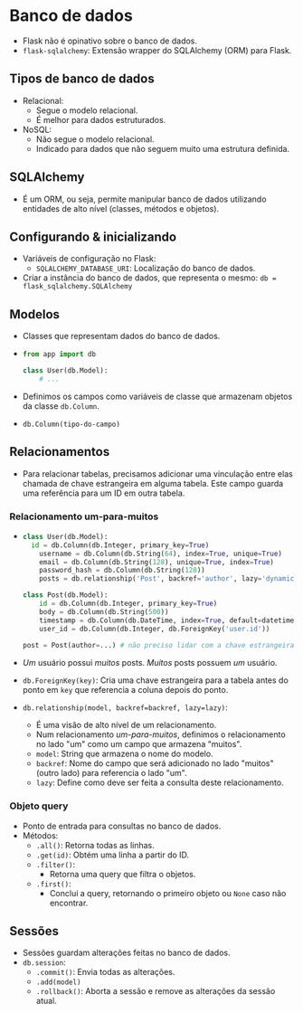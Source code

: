 # Banco de dados

- Flask não é opinativo sobre o banco de dados.
- `flask-sqlalchemy`: Extensão wrapper do SQLAlchemy (ORM) para Flask.

## Tipos de banco de dados

- Relacional:
  - Segue o modelo relacional.
  - É melhor para dados estruturados.
- NoSQL:
  - Não segue o modelo relacional.
  - Indicado para dados que não seguem muito uma estrutura definida.

## SQLAlchemy

- É um ORM, ou seja, permite manipular banco de dados utilizando entidades de alto nível (classes, métodos e objetos).

## Configurando & inicializando

- Variáveis de configuração no Flask:
  - `SQLALCHEMY_DATABASE_URI`: Localização do banco de dados.
- Criar a instância do banco de dados, que representa o mesmo: `db = flask_sqlalchemy.SQLAlchemy`

## Modelos

- Classes que representam dados do banco de dados.

- ```python
  from app import db
  
  class User(db.Model):
      # ...
  ```

- Definimos os campos como variáveis de classe que armazenam objetos da classe `db.Column`.

- `db.Column(tipo-do-campo)`

## Relacionamentos

- Para relacionar tabelas, precisamos adicionar uma vinculação entre elas chamada de chave estrangeira em alguma tabela. Este campo guarda uma referência para um ID em outra tabela.

### Relacionamento um-para-muitos

- ```python
  class User(db.Model):
  	id = db.Column(db.Integer, primary_key=True)
      username = db.Column(db.String(64), index=True, unique=True)
      email = db.Column(db.String(128), unique=True, index=True)
      password_hash = db.Column(db.String(128))
      posts = db.relationship('Post', backref='author', lazy='dynamic')
  
  class Post(db.Model):
      id = db.Column(db.Integer, primary_key=True)
      body = db.Column(db.String(500))
      timestamp = db.Column(db.DateTime, index=True, default=datetime.utcnow)
      user_id = db.Column(db.Integer, db.ForeignKey('user.id'))
      
  post = Post(author=...) # não preciso lidar com a chave estrangeira, apenas com o campo de relacionamento.
  ```

- *Um* usuário possui *muitos* posts. *Muitos* posts possuem *um* usuário.

- `db.ForeignKey(key)`: Cria uma chave estrangeira para a tabela antes do ponto em `key` que referencia a coluna depois do ponto.

- `db.relationship(model, backref=backref, lazy=lazy)`:

  - É uma visão de alto nível de um relacionamento.
  - Num relacionamento *um-para-muitos*, definimos o relacionamento no lado "um" como um campo que armazena "muitos".
  - `model`: String que armazena o nome do modelo.
  - `backref`: Nome do campo que será adicionado no lado "muitos" (outro lado) para referencia o lado "um".
  - `lazy`: Define como deve ser feita a consulta deste relacionamento. 

### Objeto query

- Ponto de entrada para consultas no banco de dados.
- Métodos:
  - `.all()`: Retorna todas as linhas.
  - `.get(id)`: Obtém uma linha a partir do ID.
  - `.filter()`:
    - Retorna uma query que filtra o objetos.
  - `.first()`:
    - Conclui a query, retornando o primeiro objeto ou `None` caso não encontrar.



## Sessões

- Sessões guardam alterações feitas no banco de dados.
- `db.session`:
  - `.commit()`: Envia todas as alterações.
  - `.add(model)`
  - `.rollback()`: Aborta a sessão e remove as alterações da sessão atual.

